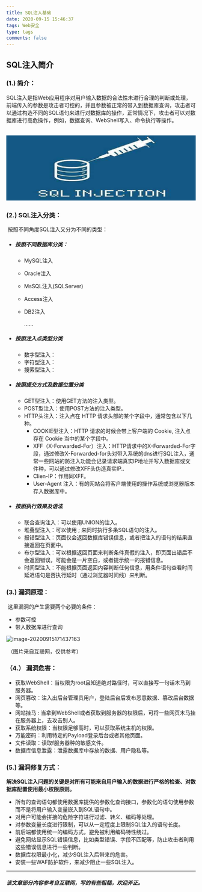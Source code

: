 ```yaml
---
title: SQL注入基础
date: 2020-09-15 15:46:37
tags: Web安全
type: tags
comments: false
---
```


## SQL注入简介

### (1.) 简介：

​	SQL注入是指Web应用程序对用户输入数据的合法性未进行合理的判断或处理，前端传入的参数是攻击者可控的，并且参数被正常的带入到数据库查询，攻击者可以通过构造不同的SQL语句来进行对数据库的操作，正常情况下，攻击者可以对数据库进行高危操作，例如，数据查询、WebShell写入、命令执行等操作。

​	![image-20200915160546522](sql_injection_1/image-20200915160546522.png)

### (2.) SQL注入分类：

​	按照不同角度SQL注入又分为不同的类型：

- ##### **按照不同数据库分类：**

  - MySQL注入

  - Oracle注入

  - MsSQL注入(SQLServer)

  - Access注入

  - DB2注入

    ......

- ##### **按照注入点类型**分类

  - 数字型注入：
  - 字符型注入：
  - 搜索型注入：

- ##### **按照提交方式及数据位置分类**

  - GET型注入：使用GET方法的注入类型。
  - POST型注入：使用POST方法的注入类型。
  - HTTP头注入：注入点在 HTTP 请求头部的某个字段中，通常包含以下几种。
    - COOKIE型注入：HTTP 请求的时候会带上客户端的 Cookie, 注入点存在 Cookie 当中的某个字段中。
    - XFF（X-Forwarded-For）注入：HTTP请求中的X-Forwarded-For字段，通过修改X-Forwarded-for头对带入系统的dns进行SQL注入，通常一些网站的防注入功能会记录请求端真实IP地址并写入数据库或文件种，可以通过修改XFF头伪造真实IP..
    - Clien-IP：作用同XFF。
    - User-Agent 注入：有的网站会将客户端使用的操作系统或浏览器版本存入数据库中。

- ##### **按照执行效果及语法**

  - 联合查询注入：可以使用UNION的注入。
  - 堆叠型注入：可以使用 ; 来同时执行多条SQL语句的注入。
  - 报错型注入：页面仅会返回数据库错误信息，或者把注入的语句的结果直接返回在页面中。
  - 布尔型注入：可以根据返回页面来判断条件真假的注入，即页面出错后不会返回错误，可能会是一片空白，或者提示统一的报错信息。
  - 时间型注入：不能根据页面返回内容判断任何信息，用条件语句查看时间延迟语句是否执行延时（通过浏览器时间线）来判断。

### **(3.)   漏洞原理：**

​	这里漏洞的产生需要两个必要的条件：

 +   参数可控
 +   带入数据库进行查询

![image-20200915171437163](sql_injection_1.assets/image-20200915171437163.png)

​																									（图片来自互联网，仅供参考）

### （4.） 漏洞危害：

- 获取WebShell：当权限为root且知道绝对路径时，可以直接写一句话木马到服务器。
- 网页篡改：注入出后台管理员用户，登陆后台后发布恶意数据、篡改后台数据等。
- 网站挂马 : 当拿到WebShell或者获取到服务器的权限后，可将一些网页木马挂在服务器上，去攻击别人。
- 获取系统权限：当权限足够高时，可以获取系统主机的权限。
- 万能密码：利用特定的Payload登录后台或者其他页面。
 - 文件读取：读取f服务器种的敏感文件。
 - 数据库信息泄露：泄露数据库中存放的数据、用户隐私等。

### **(5.)  漏洞修复方式：**

​	**解决SQL注入问题的关键是对所有可能来自用户输入的数据进行严格的检查、对数据库配置使用最小权限原则。**

 - 所有的查询语句都使用数据库提供的参数化查询接口，参数化的语句使用参数而不是将用户输入变量嵌入到SQL语句中。
- 对用户可能会拼接的危险字符进行过滤、转义、编码等处理。
- 对参数变量长度进行限制，可以从一定程度上限制SQL注入的语句长度。
- 前后端都使用统一的编码方式，避免被利用编码特性绕过。
- 避免网站显示SQL错误信息，比如类型错误、字段不匹配等，防止攻击者利用这些错误信息进行一些判断。
- 数据库权限最小化，减少SQL注入后带来的危害。
- 安装一些WAF防护软件，来减少阻止一些SQL注入。

---

#### ***该文章部分内容参考自互联网，写的有些粗糙，欢迎斧正。***

